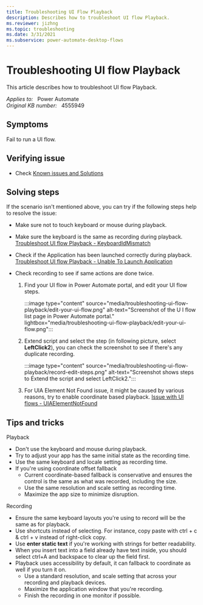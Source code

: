 ```yaml
---
title: Troubleshooting UI Flow Playback
description: Describes how to troubleshoot UI flow Playback.
ms.reviewer: jizhng
ms.topic: troubleshooting
ms.date: 3/31/2021
ms.subservice: power-automate-desktop-flows
---
```

# Troubleshooting UI flow Playback

This article describes how to troubleshoot UI flow Playback.

_Applies to:_ &nbsp; Power Automate  
_Original KB number:_ &nbsp; 4555949

## Symptoms

Fail to run a UI flow.

## Verifying issue

- Check [Known issues and Solutions](/power-automate/desktop-flows/create-desktop#known-issues-and-solutions)

## Solving steps

If the scenario isn't mentioned above, you can try if the following steps help to resolve the issue:

- Make sure not to touch keyboard or mouse during playback.
- Make sure the keyboard is the same as recording during playback. [Troubleshoot UI flow Playback - KeyboardIdMismatch](https://support.microsoft.com/help/4555907)
- Check if the Application has been launched correctly during playback. [Troubleshoot UI flow Playback - Unable To Launch Application](https://support.microsoft.com/help/4555721)
- Check recording to see if same actions are done twice.

    1. Find your UI flow in Power Automate portal, and edit your UI flow steps.

        :::image type="content" source="media/troubleshooting-ui-flow-playback/edit-your-ui-flow.png" alt-text="Screenshot of the U I flow list page in Power Automate portal." lightbox="media/troubleshooting-ui-flow-playback/edit-your-ui-flow.png":::

    2. Extend script and select the step (in following picture, select **LeftClick2**), you can check the screenshot to see if there's any duplicate recording.

        :::image type="content" source="media/troubleshooting-ui-flow-playback/record-edit-steps.png" alt-text="Screenshot shows steps to Extend the script and select LeftClick2.":::
  
    3. For UIA Element Not Found issue, it might be caused by various reasons, try to enable coordinate based playback. [Issue with UI flows - UIAElementNotFound](https://support.microsoft.com/help/4555804)

## Tips and tricks

Playback

- Don't use the keyboard and mouse during playback.
- Try to adjust your app has the same initial state as the recording time.
- Use the same keyboard and locale setting as recording time.
- If you're using coordinate offset fallback
  - Current coordinate-based fallback is conservative and ensures the control is the same as what was recorded, including the size.
  - Use the same resolution and scale setting as recording time.
  - Maximize the app size to minimize disruption.

Recording

- Ensure the same keyboard layouts you're using to record will be the same as for playback.
- Use shortcuts instead of selecting. For instance, copy paste with ctrl + c & ctrl + v instead of right-click copy.
- Use **enter static text** if you're working with strings for better readability.
- When you insert text into a field already have text inside, you should select ctrl+A and backspace to clear up the field first.
- Playback uses accessibility by default, it can fallback to coordinate as well if you turn it on.
  - Use a standard resolution, and scale setting that across your recording and playback devices.
  - Maximize the application window that you're recording.
  - Finish the recording in one monitor if possible.
